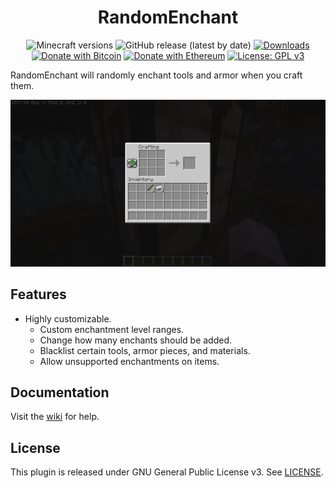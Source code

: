 <h1 align="center">RandomEnchant</h1>

<p align="center">
	<img src="https://img.shields.io/badge/Minecraft-1.16--1.17-orange" alt="Minecraft versions">
	<img src="https://img.shields.io/github/v/release/hyperdefined/RandomEnchant" alt="GitHub release (latest by date)">
	<a href="https://github.com/hyperdefined/RandomEnchant/releases"><img src="https://img.shields.io/github/downloads/hyperdefined/RandomEnchant/total?logo=github" alt="Downloads"></a>
	<a href="https://en.cryptobadges.io/donate/1F29aNKQzci3ga5LDcHHawYzFPXvELTFoL"><img src="https://en.cryptobadges.io/badge/micro/1F29aNKQzci3ga5LDcHHawYzFPXvELTFoL" alt="Donate with Bitcoin"></a>
	<a href="https://en.cryptobadges.io/donate/0x0f58B66993a315dbCc102b4276298B5Ff8895F41"><img src="https://en.cryptobadges.io/badge/micro/0x0f58B66993a315dbCc102b4276298B5Ff8895F41" alt="Donate with Ethereum"></a>
	<a href="https://www.gnu.org/licenses/gpl-3.0"><img src="https://img.shields.io/badge/License-GPLv3-blue.svg" alt="License: GPL v3"></a>
</p>

RandomEnchant will randomly enchant tools and armor when you craft them.

![Image](https://raw.githubusercontent.com/hyperdefined/RandomEnchant/master/example.gif)

## Features
* Highly customizable.
    * Custom enchantment level ranges.
    * Change how many enchants should be added.
    * Blacklist certain tools, armor pieces, and materials.
    * Allow unsupported enchantments on items.

## Documentation
Visit the [wiki](https://github.com/hyperdefined/RandomEnchant/wiki) for help.

## License
This plugin is released under GNU General Public License v3. See [LICENSE](https://github.com/hyperdefined/RandomEnchant/blob/master/LICENSE).
